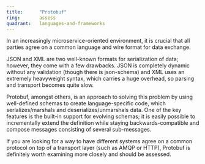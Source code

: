 ```yaml
---
title:      "Protobuf"
ring:       assess
quadrant:   languages-and-frameworks
---
```


In an increasingly microservice-oriented environment, it is crucial that all parties agree on a common language and wire format for data exchange.

JSON and XML are two well-known formats for serialization of data; however, they come with a few drawbacks. JSON is completely dynamic without any validation (though there is json-schema) and XML uses an extremely heavyweight syntax, which carries a huge overhead, so parsing and transport becomes quite slow.

Protobuf, amongst others, is an approach to solving this problem by using well-defined schemas to create language-specific code, which serializes/marshals and deserializes/unmarshals data. One of the key features is the built-in support for evolving schemas; it is easily possible to incrementally extend the definition while staying backwards-compatible and compose messages consisting of several sub-messages.

If you are looking for a way to have different systems agree on a common protocol on top of a transport layer (such as AMQP or HTTP), Protobuf is definitely worth examining more closely and should be assessed.
